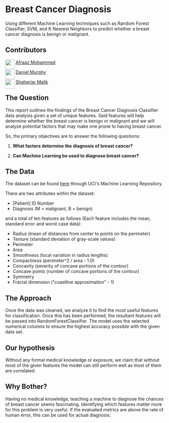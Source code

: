 # Breast Cancer Diagnosis
Using different Machine Learning techniques such as Random Forest Classifier, SVM, and K Nearest Neighbors to predict whether a breast cancer diagnosis is benign or malignant.

## Contributors
<a href="https://github.com/MdAfraaz" target="_blank"><img src="https://avatars.githubusercontent.com/u/59735500?v=4" align="left" height="30px">Afraaz Mohammed</a>

<a href="https://github.com/devbydan" target="_blank"><img src="https://avatars.githubusercontent.com/u/43690299?v=4" align="left" height="30px">Daniel Murphy</a>

<a href="https://github.com/shaheriar" target="_blank"><img src="https://avatars.githubusercontent.com/u/49822364?v=4" align="left" height="30px">Shaheriar Malik</a>

## The Question
This report outlines the findings of the Breast Cancer Diagnosis Classifier data analysis given a set of unique features. Said features will help determine whether the breast cancer is benign or malignant and we will analyze potential factors that may make one prone to having breast cancer.

So, the primary objectives are to answer the following questions:

1) **What factors determine the diagnosis of breast cancer?**

2) **Can Machine Learning be used to diagnose breast cancer?**

## The Data

The dataset can be found [here](https://archive.ics.uci.edu/ml/datasets/breast+cancer+wisconsin+(diagnostic)) through UCI's Machine Learning Repository.

There are two attributes within the dataset:
- [Patient] ID Number
- Diagnosis (M = malignant, B = benign)

and a total of ten features as follows (Each feature includes the mean, standard error and worst case data):
- Radius (mean of distances from center to points on the perimeter) 
- Texture (standard deviation of gray-scale values) 
- Perimeter 
- Area 
- Smoothness (local variation in radius lengths) 
- Compactness (perimeter^2 / area - 1.0) 
- Concavity (severity of concave portions of the contour) 
- Concave points (number of concave portions of the contour) 
- Symmetry 
- Fractal dimension ("coastline approximation" - 1)

## The Approach
Once the data was cleaned, we analyze it to find the most useful features for classification. Once this has been performed, the resultant features will be passed into RandomForestClassifier. The model uses the selected numerical columns to ensure the highest accuracy possible with the given data set.

## Our hypothesis
Without any formal medical knowledge or exposure, we claim that without most of the given features the model can still perform well as most of them are correlated.

## Why Bother?
Having no medical knowledge, teaching a machine to diagnose the chances of breast cancer seems fascinating. Identifying which features matter more for this problem is very useful. If the evaluated metrics are above the rate of human error, this can be used for actual diagnosis.
